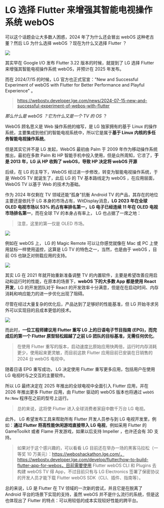 # LG 选择 Flutter 来增强其智能电视操作系统 webOS

可以这个话题会让大多数人困惑，2024 年了为什么还会冒出 webOS 这种老古董？然后 LG 为什么选择 webOS ？现在为什么又选择 Flutter ？

![](http://img.cdn.guoshuyu.cn/20240717_LG/image1.png)

其实早在 Google I/O 发布 Flutter 3.22 版本的时候，就提到了 LG 选择 Flutter 来增强其智能电视操作系统 webOS，并预计在 2025 年发布。

而在 2024/7/15 的时候，LG 官方也正式官宣："New and Successful Experiment of webOS with Flutter for Better Performance and Playful Experience" 。

> https://webostv.developer.lge.com/news/2024-07-15-new-and-successful-experiment-of-webos-with-flutter

*那么什么是 webOS ？它为什么又是一个 TV 的 OS* ？

WebOS 顾名思义是 Web 操作系统的缩写，是 LG 独家拥有的基于 Linux 的操作系统，主要集成到他们的智能电视系统中，所以它是属于**基于 Linux 内核的多任务智能电视操作系统**。

但是其实它并不是 LG 发起，WebOS 最初由 Palm 于 2009 年作为移动操作系统推出，最初在多款 Palm 和 HP 智能手机中投入使用，但是众所周知，它凉了，**于是 2013 年，LG 从 HP 收购了 webOS，导致 HP 决定将 webOS 开源**

后续，在 LG 的主导下，WebOS 经过进一步修改，转变为智能电视操作系统，于是 WebOS TV 就诞生了，此后 LG 的 TV 基本路线定为 webOS ，在应用层面，WebOS TV 以基于 Web 的技术为基础。

作为 2024 年仅剩在 TV 领域还能“孤身”抗衡 Android TV 的产品，其存在的地位主要还是依托于 LG 本身的市场占有，WitDisplay消息，**LG 2023 年在全球 OLED 电视市场以 53% 的占有率排名第一，LG 电子已经连续 11 年在 OLED 电视市场排名第一**，而在全球 TV 的本身占有率上， LG 也占据了一席之地：

> 注意，这里的第一仅是 OLED 市场。

![](http://img.cdn.guoshuyu.cn/20240717_LG/image2.png)

例如在 webOS 上，  LG 的 Magic Remote  可以让你感觉就像在 Mac 或 PC 上使用鼠标一样使用遥控，这算是 LG TV 的特色之一，当然，也是由于 webOS ，目前 OS 也缺乏对侧载应用的支持。

![](http://img.cdn.guoshuyu.cn/20240717_LG/image3.png)

其实 LG 在 2021 年就开始重新准备调整 TV 的内置软件，主要是希望改善应用启动和运行时的性能，在原本的场景下，**webOS 下的大多数 App 都是使用 React 开发**，LG 的开发团队对于 React 的开发效率十分满意，但是在在启动时间、内存消耗和响应能力的进一步优化出现了阻碍。

尽管在经过大量复杂的优化后，产品达到了足够好的性能基准，但 LG 开始寻求另外可以实现目的且成本更低的技术。

![](http://img.cdn.guoshuyu.cn/20240717_LG/image4.png)

而此时，**一位工程师建议用 Flutter 重写 LG 上的日语电子节目指南 (EPG)，而完成后的第一个 Flutter 原型轻松超越了之前 LG 团队的目标基准，无需任何优化**。

> 在使用 Flutter 重写的版本，启动速度比原始应用快两倍，运行时内存消耗更少，使用起来更灵敏，而目前这款 Flutter 应用目前已安装在日销售的 2024 台 webOS 电视中。

随着日语 EPG 重写成功， LG 决定使用 Flutter 重写更多应用，包括用户在使用 LG 电视时与之交互的主要软件。

所以 LG 最终决定在 2025 年推出的全球电视中全面引入 Flutter 应用，并在 2026 年推出更多 Flutter 应用，由 Flutter 驱动的 webOS 版本也将通过 `webOS Re:New` 程序在之前的型号上运行。

> 总的来说，这将使 Flutter 进入全球消费者家庭中数千万台 LG 电视。

此外， LG 希望发布工具来帮助所有 Flutter 开发人员参与到 LG 电视开发里，例如：**通过 Flutter 将高性能休闲游戏直接带入 LG 电视**，例如采用 Flutter 的 GameToolkit 或者 Flame 开发游戏，如果以后支持 Impeller ，也许还会有 3D 支持。

> 如果对于这个感兴趣的，可以看看 LG 目前还在举办一场的黑客马拉松（一等奖 10 万美元）：https://weboshackathon.lge.com/，https://webostv.developer.lge.com/develop/flutter/how-to-build-flutter-app-for-webos，目前需要使用  Flutter webOS CLI 和 Plugins  去构建 webOS TV 得 App，不过目前只有与 LG Electronics 签署了保密协议的开发人员才能下载 Flutter webOS SDK（CLI、插件、指南等）。

总的来说，LG 是 Flutter 在 TV 领域的一次新的尝试，并且它是在脱离了 Android 平台的场景下实现的支持，虽然 webOS 并不是什么流行的系统，但是这也体现出了 Flutter 的特点：可以用较低的成本实现较好性能的跨平台。
